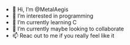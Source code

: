 - 👋 Hi, I’m @MetalAegis
- 👀 I’m interested in programming
- 🌱 I’m currently learning C
- 💞️ I’m currently maybe looking to collaborate
- 📫 Reac out to me if you really feel like it

<!---
MetalAegis/MetalAegis is a ✨ special ✨ repository because its `README.md` (this file) appears on your GitHub profile.
You can click the Preview link to take a look at your changes.
--->
